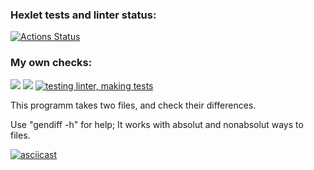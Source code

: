### Hexlet tests and linter status:
[![Actions Status](https://github.com/Rust2323/frontend-project-lvl2/workflows/hexlet-check/badge.svg)](https://github.com/Rust2323/frontend-project-lvl2/actions)
### My own checks:
 <a href="https://codeclimate.com/github/Rust2323/frontend-project-lvl2/maintainability"><img src="https://api.codeclimate.com/v1/badges/b6dc3dec1ef1a6a714ce/maintainability" /></a> <a href="https://codeclimate.com/github/Rust2323/frontend-project-lvl2/test_coverage"><img src="https://api.codeclimate.com/v1/badges/b6dc3dec1ef1a6a714ce/test_coverage" /></a>
 [![testing linter, making tests](https://github.com/Rust2323/frontend-project-lvl2/actions/workflows/my-own-check.yml/badge.svg)](https://github.com/Rust2323/frontend-project-lvl2/actions/workflows/my-own-check.yml)

This programm takes two files, and check their differences.

Use "gendiff -h" for help;
It works with absolut and nonabsolut ways to files.

[![asciicast](https://asciinema.org/a/RITUEevEeZOu7tUc0WMIstvih.svg)](https://asciinema.org/a/RITUEevEeZOu7tUc0WMIstvih)